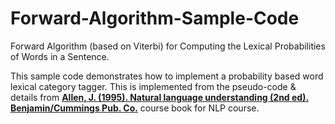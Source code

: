 # Forward-Algorithm-Sample-Code
Forward Algorithm (based on Viterbi) for Computing the Lexical Probabilities of Words in a Sentence.

This sample code demonstrates how to implement a probability based word lexical category tagger. This is implemented from the pseudo-code & details from [**Allen, J. (1995). Natural language understanding (2nd ed). Benjamin/Cummings Pub. Co.**](https://dl.acm.org/doi/book/10.5555/199291) course book for NLP course.